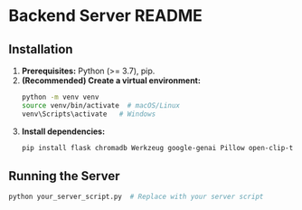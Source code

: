 # Backend Server README

## Installation

1.  **Prerequisites:** Python (>= 3.7), pip.
2.  **(Recommended) Create a virtual environment:**
    ```bash
    python -m venv venv
    source venv/bin/activate  # macOS/Linux
    venv\Scripts\activate   # Windows
    ```
3.  **Install dependencies:**
    ```bash
    pip install flask chromadb Werkzeug google-genai Pillow open-clip-torch
    ```

## Running the Server

```bash
python your_server_script.py  # Replace with your server script
